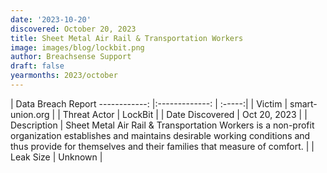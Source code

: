 ```yaml
---
date: '2023-10-20'
discovered: October 20, 2023
title: Sheet Metal Air Rail & Transportation Workers
image: images/blog/lockbit.png
author: Breachsense Support
draft: false
yearmonths: 2023/october
---
```



| Data Breach Report
------------:     |:-------------:    | :-----:|
| Victim      | smart-union.org      | 
| Threat Actor      | LockBit      | 
| Date Discovered      | Oct 20, 2023      | 
| Description      | Sheet Metal Air Rail & Transportation Workers is a non-profit organization establishes and maintains desirable working conditions and thus provide for themselves and their families that measure of comfort.      | 
| Leak Size      | Unknown      | 

